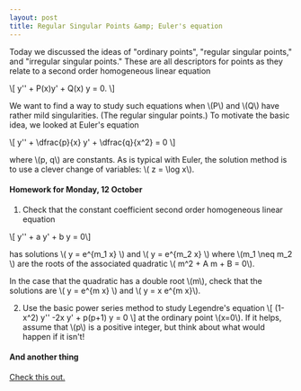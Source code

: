 ```yaml
---
layout: post
title: Regular Singular Points &amp; Euler's equation
---
```


Today we discussed the ideas of "ordinary points", "regular singular points," and
"irregular singular points." These are all descriptors for points as they relate
to a second order homogeneous linear equation

\\[
y'' + P(x)y' + Q(x) y = 0.
\\]

We want to find a way to study such equations when \\(P\\) and \\(Q\\) have
rather mild singularities. (The regular singular points.) To motivate the basic
idea, we looked at Euler's equation

\\[
y'' + \dfrac{p}{x} y' + \dfrac{q}{x^2} = 0
\\]

where \\(p, q\\) are constants. As is typical with Euler, the solution method is
to use a clever change of variables: \\( z = \log x\\).

#### Homework for Monday, 12 October

1. Check that the constant coefficient second order homogeneous linear equation

\\[ y'' + a y' + b y = 0\\]

has solutions \\( y = e^{m_1 x} \\) and \\( y = e^{m_2 x} \\) where \\(m_1 \neq m_2 \\)
are the roots of the associated quadratic \\( m^2 + A m + B = 0\\).

In the case that the quadratic has a double root \\(m\\), check that the solutions are
\\( y = e^{m x} \\) and \\( y = x e^{m x}\\).

2. Use the basic power series method to study Legendre's equation
\\[ (1-x^2) y'' -2x y' + p(p+1) y = 0 \\]
at the ordinary point \\(x=0\\). If it helps, assume that \\(p\\) is a positive
integer, but think about what would happen if it isn't!

#### And another thing

[Check this out.](https://plus.google.com/u/0/+TheronHitchman/posts/FJcENHfXmZ4)
